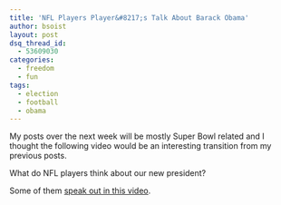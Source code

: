 ```yaml
---
title: 'NFL Players Player&#8217;s Talk About Barack Obama'
author: bsoist
layout: post
dsq_thread_id:
  - 53609030
categories:
  - freedom
  - fun
tags:
  - election
  - football
  - obama
---
```

My posts over the next week will be mostly Super Bowl related and I thought the following video would be an interesting transition from my previous posts. 

What do NFL players think about our new president? 

Some of them [speak out in this video][1].

 [1]: http://www.nfl.com/videos?videoId=09000d5d80e3bfa1
